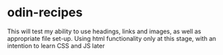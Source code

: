 # odin-recipes

This will test my ability to use headings, links and images, as well as appropriate file set-up. Using html functionality only at this stage, with an intention to learn CSS and JS later
